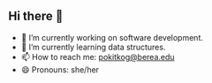 ## Hi there 👋
- 🔭 I’m currently working on software development.
- 🌱 I’m currently learning data structures.
- 📫 How to reach me: pokitkog@berea.edu
- 😄 Pronouns: she/her

